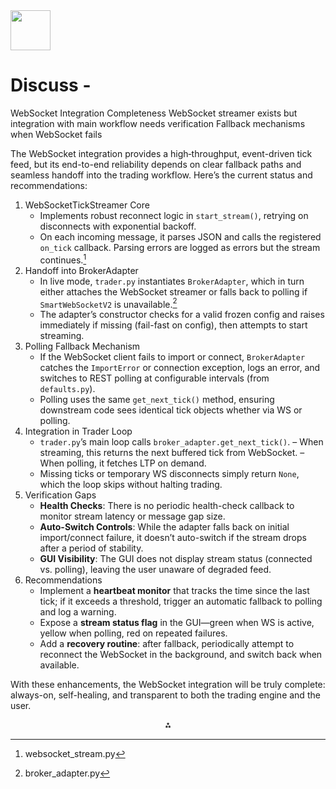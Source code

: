 <img src="https://r2cdn.perplexity.ai/pplx-full-logo-primary-dark%402x.png" style="height:64px;margin-right:32px"/>

# Discuss -

WebSocket Integration Completeness
WebSocket streamer exists but integration with main workflow needs verification
Fallback mechanisms when WebSocket fails

The WebSocket integration provides a high‐throughput, event-driven tick feed, but its end-to-end reliability depends on clear fallback paths and seamless handoff into the trading workflow. Here’s the current status and recommendations:

1. WebSocketTickStreamer Core
    - Implements robust reconnect logic in `start_stream()`, retrying on disconnects with exponential backoff.
    - On each incoming message, it parses JSON and calls the registered `on_tick` callback. Parsing errors are logged as errors but the stream continues.[^1]
2. Handoff into BrokerAdapter
    - In live mode, `trader.py` instantiates `BrokerAdapter`, which in turn either attaches the WebSocket streamer or falls back to polling if `SmartWebSocketV2` is unavailable.[^2]
    - The adapter’s constructor checks for a valid frozen config and raises immediately if missing (fail-fast on config), then attempts to start streaming.
3. Polling Fallback Mechanism
    - If the WebSocket client fails to import or connect, `BrokerAdapter` catches the `ImportError` or connection exception, logs an error, and switches to REST polling at configurable intervals (from `defaults.py`).
    - Polling uses the same `get_next_tick()` method, ensuring downstream code sees identical tick objects whether via WS or polling.
4. Integration in Trader Loop
    - `trader.py`’s main loop calls `broker_adapter.get_next_tick()`.
– When streaming, this returns the next buffered tick from WebSocket.
– When polling, it fetches LTP on demand.
    - Missing ticks or temporary WS disconnects simply return `None`, which the loop skips without halting trading.
5. Verification Gaps
    - **Health Checks**: There is no periodic health-check callback to monitor stream latency or message gap size.
    - **Auto-Switch Controls**: While the adapter falls back on initial import/connect failure, it doesn’t auto-switch if the stream drops after a period of stability.
    - **GUI Visibility**: The GUI does not display stream status (connected vs. polling), leaving the user unaware of degraded feed.
6. Recommendations
    - Implement a **heartbeat monitor** that tracks the time since the last tick; if it exceeds a threshold, trigger an automatic fallback to polling and log a warning.
    - Expose a **stream status flag** in the GUI—green when WS is active, yellow when polling, red on repeated failures.
    - Add a **recovery routine**: after fallback, periodically attempt to reconnect the WebSocket in the background, and switch back when available.

With these enhancements, the WebSocket integration will be truly complete: always-on, self-healing, and transparent to both the trading engine and the user.

<div align="center">⁂</div>

[^1]: websocket_stream.py

[^2]: broker_adapter.py

